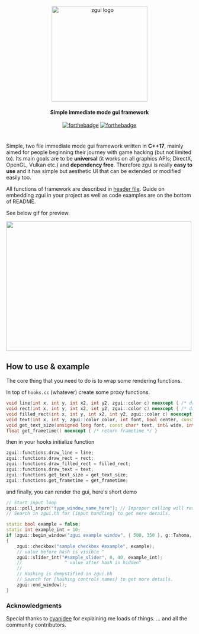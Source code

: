 <div align="center">
<img width="258" src="resources/zgui.png" alt="zgui logo">
<h4>Simple immediate mode gui framework</h4>

[![forthebadge](https://forthebadge.com/images/badges/made-with-c-plus-plus.svg)](https://forthebadge.com)
[![forthebadge](https://forthebadge.com/images/badges/built-with-love.svg)](https://forthebadge.com)
</div>

#

Simple, two file immediate mode gui framework written in **C++17**, mainly aimed for people beginning their journey with game hacking (but not limited to).
Its main goals are to be **universal** (it works on all graphics APIs; DirectX, OpenGL, Vulkan etc.) and **dependency free**. Therefore zgui is really **easy to use** and it has simple but aesthetic UI that can be extended or modified easily too.

All functions of framework are described in [header file](zgui.hh).
Guide on embedding zgui in your project as well as code examples are on the bottom of README.

See below gif for preview.

<img src="https://i.imgur.com/Y9KWXLf.gif" width="500" height="350">


## How to use & example
The core thing that you need to do is to wrap some rendering functions.

In top of `hooks.cc` (whatever) create some proxy functions.

```cpp
void line(int x, int y, int x2, int y2, zgui::color c) noexcept { /* draw line using your renderer */ }
void rect(int x, int y, int x2, int y2, zgui::color c) noexcept { /* draw outlined rectangle using your renderer */ }
void filled_rect(int x, int y, int x2, int y2, zgui::color c) noexcept { /* draw filled rectangle using your renderer */ }
void text(int x, int y, zgui::color color, int font, bool center, const char* text) noexcept { /* draw text using your renderer */ }
void get_text_size(unsigned long font, const char* text, int& wide, int& tall) noexcept { /* calculate text size here */ }
float get_frametime() noexcept { /* return frametime */ }
```

then in your hooks initialize function

```cpp
zgui::functions.draw_line = line;
zgui::functions.draw_rect = rect;
zgui::functions.draw_filled_rect = filled_rect;
zgui::functions.draw_text = text;
zgui::functions.get_text_size = get_text_size;
zgui::functions.get_frametime = get_frametime;
```

and finally, you can render the gui, here's short demo

```cpp
// Start input loop
zgui::poll_input("type_window_name_here"); // Improper calling will result in exception.
// Search in zgui.hh for [input handling] to get more details.

static bool example = false;
static int example_int = 10;
if (zgui::begin_window("zgui example window", { 500, 350 }, g::Tahoma, zgui::zgui_window_flags_none))
{
    zgui::checkbox("sample checkbox #example", example);
    // value before hash is visible ^
    zgui::slider_int("#sample_slider", 0, 40, example_int);
    //                ^ value after hash is hidden"
    //
    // Hashing is demystified in zgui.hh
    // Search for [hashing controls names] to get more details.
    zgui::end_window();
}
```

### Acknowledgments
Special thanks to [cyanidee](https://github.com/cyanidee) for explaining me loads of things.
... and all the community contributors.
